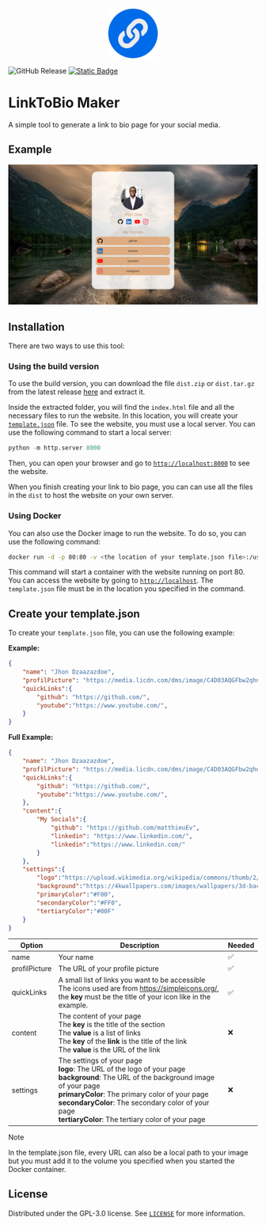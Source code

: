 <p align="center">
  <a href="https://pypi.org/project/mail-Generator/" target="_blank">
    <img src="https://github.com/matthieuEv/linktobio-maker/blob/main/public/logo.png?raw=true" alt="Logo" width="100">
  </a>
</p>

![GitHub Release](https://img.shields.io/github/v/release/matthieuEv/linktobio-maker?sort=semver&display_name=release&style=for-the-badge&logo=githubactions)
[![Static Badge](https://img.shields.io/badge/Example-blue?style=for-the-badge)](https://matthieuev.github.io/linktobio-maker/)


# LinkToBio Maker

A simple tool to generate a link to bio page for your social media.

## Example

![LinkToBio Maker Example](./public/example.png)

## Installation

There are two ways to use this tool:

### Using the build version

To use the build version, you can download the file `dist.zip` or `dist.tar.gz` from the latest release [here](https://github.com/matthieuEv/linktobio-maker/releases) and extract it.

Inside the extracted folder, you will find the `index.html` file and all the necessary files to run the website. In this location, you will create your [`template.json`](#create-your-templatejson) file. To see the website, you must use a local server. You can use the following command to start a local server:

```py
python -m http.server 8000
```

Then, you can open your browser and go to [`http://localhost:8000`](http://localhost:8000) to see the website.

When you finish creating your link to bio page, you can can use all the files in the `dist` to host the website on your own server.

### Using Docker

You can also use the Docker image to run the website. To do so, you can use the following command:

```bash
docker run -d -p 80:80 -v <the location of your template.json file>:/usr/share/nginx/html/template.json:ro --name linktobio-maker-container ghcr.io/matthieuev/linktobio-maker/linktobio-maker:latest
```

This command will start a container with the website running on port 80. You can access the website by going to [`http://localhost`](http://localhost). The `template.json` file must be in the location you specified in the command.

## Create your template.json

To create your `template.json` file, you can use the following example:

**Example:**
```json
{
    "name": "Jhon Dzaazazdoe",
    "profilPicture": "https://media.licdn.com/dms/image/C4D03AQGFbw2qhnvWzA/profile-displayphoto-shrink_400_400/0/1627680668150?e=1720656000&v=beta&t=ZRxZR-Bwp_aVkx8b1BrjYsVM7KH3kiSuwVSZ_kHn3c8",
    "quickLinks":{
        "github": "https://github.com/",
        "youtube":"https://www.youtube.com/",
    }
}
```
**Full Example:**
```json
{
    "name": "Jhon Dzaazazdoe",
    "profilPicture": "https://media.licdn.com/dms/image/C4D03AQGFbw2qhnvWzA/profile-displayphoto-shrink_400_400/0/1627680668150?e=1720656000&v=beta&t=ZRxZR-Bwp_aVkx8b1BrjYsVM7KH3kiSuwVSZ_kHn3c8",
    "quickLinks":{
        "github": "https://github.com/",
        "youtube":"https://www.youtube.com/",
    },
    "content":{
        "My Socials":{
            "github": "https://github.com/matthieuEv",
            "linkedin": "https://www.linkedin.com/",
            "linkedin":"https://www.linkedin.com/"
        }
    },
    "settings":{
        "logo":"https://upload.wikimedia.org/wikipedia/commons/thumb/2/24/LEGO_logo.svg/768px-LEGO_logo.svg.png",
        "background":"https://4kwallpapers.com/images/wallpapers/3d-background-texture-geometric-shapes-pattern-illustration-3840x2160-4549.jpg",
        "primaryColor":"#F00",
        "secondaryColor":"#FF0",
        "tertiaryColor":"#00F"
    }
}
```

| Option | Description | Needed |
| --- | --- | --- |
| name | Your name | ✅ |
| profilPicture | The URL of your profile picture | ✅ |
| quickLinks | A small list of links you want to be accessible <br> The icons used are from https://simpleicons.org/, the **key** must be the title of your icon like in the example. | ✅ |
| content | The content of your page <br> The **key** is the title of the section <br> The **value** is a list of links <br> The **key** of the **link** is the title of the link <br> The **value** is the URL of the link | ❌ |
| settings | The settings of your page <br> **logo**: The URL of the logo of your page <br> **background**: The URL of the background image of your page <br> **primaryColor**: The primary color of your page <br> **secondaryColor**: The secondary color of your page <br> **tertiaryColor**: The tertiary color of your page | ❌ |

> [!NOTE]  
> In the template.json file, every URL can also be a local path to your image but you must add it to the volume you specified when you started the Docker container.

## License

Distributed under the GPL-3.0 license. See [`LICENSE`](https://github.com/matthieuEv/linktobio-maker/blob/main/LICENSE) for more information.
